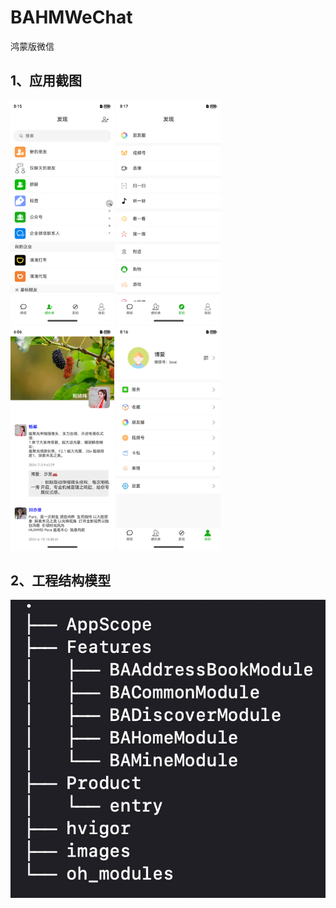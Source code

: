 # BAHMWeChat

鸿蒙版微信

## 1、应用截图

<img src="https://github.com/boai/BAHMWeChat/blob/main/images/通讯录.png" alt="通讯录" style="zoom:35%;" />

<img src="https://github.com/boai/BAHMWeChat/blob/main/images/发现.png" alt="个人中心" style="zoom:35%;" />

<img src="https://github.com/boai/BAHMWeChat/blob/main/images/朋友圈.png" alt="朋友圈" style="zoom:35%;" />

<img src="https://github.com/boai/BAHMWeChat/blob/main/images/个人中心.png" alt="个人中心" style="zoom:35%;" />



## 2、工程结构模型

![项目结构](https://github.com/boai/BAHMWeChat/blob/main/images/项目结构.jpg)


